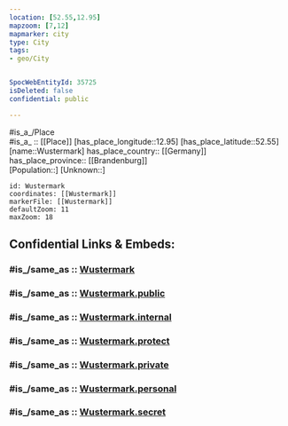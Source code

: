 ```yaml
---
location: [52.55,12.95] 
mapzoom: [7,12] 
mapmarker: city 
type: City
tags:
- geo/City


SpocWebEntityId: 35725
isDeleted: false
confidential: public

---
```

#is_a_/Place  
#is_a_ :: [[Place]] 
[has_place_longitude::12.95] 
[has_place_latitude::52.55] 
[name::Wustermark] 
has_place_country:: [[Germany]]  
has_place_province:: [[Brandenburg]]  
[Population::] 
[Unknown::] 


```leaflet
id: Wustermark
coordinates: [[Wustermark]] 
markerFile: [[Wustermark]] 
defaultZoom: 11 
maxZoom: 18
```


## Confidential Links & Embeds: 

### #is_/same_as :: [Wustermark](/_Standards/Earth/Continent/Europe/Europe~Central/Germany/Germany~East/Brandenburg/counties~Brandenburg/Havelland/cities~Havelland/Wustermark.md) 

### #is_/same_as :: [Wustermark.public](/_public/Earth/Continent/Europe/Europe~Central/Germany/Germany~East/Brandenburg/counties~Brandenburg/Havelland/cities~Havelland/Wustermark.public.md) 

### #is_/same_as :: [Wustermark.internal](/_internal/Earth/Continent/Europe/Europe~Central/Germany/Germany~East/Brandenburg/counties~Brandenburg/Havelland/cities~Havelland/Wustermark.internal.md) 

### #is_/same_as :: [Wustermark.protect](/_protect/Earth/Continent/Europe/Europe~Central/Germany/Germany~East/Brandenburg/counties~Brandenburg/Havelland/cities~Havelland/Wustermark.protect.md) 

### #is_/same_as :: [Wustermark.private](/_private/Earth/Continent/Europe/Europe~Central/Germany/Germany~East/Brandenburg/counties~Brandenburg/Havelland/cities~Havelland/Wustermark.private.md) 

### #is_/same_as :: [Wustermark.personal](/_personal/Earth/Continent/Europe/Europe~Central/Germany/Germany~East/Brandenburg/counties~Brandenburg/Havelland/cities~Havelland/Wustermark.personal.md) 

### #is_/same_as :: [Wustermark.secret](/_secret/Earth/Continent/Europe/Europe~Central/Germany/Germany~East/Brandenburg/counties~Brandenburg/Havelland/cities~Havelland/Wustermark.secret.md)

